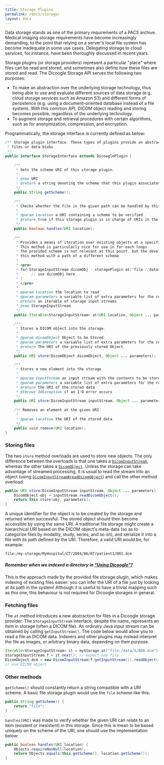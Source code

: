 ```yaml
---
title: Storage Plugins
permalink: /docs/storage/
layout: docs
---
```


Data storage stands as one of the primary requirements of a PACS archive. Medical imaging storage requirements
have become increasingly demanding, to the point that relying on a server's local file system has become
inadequate in some use cases. Delegating storage to cloud services, for instance, have been thoroughly discussed
in recent years.

Storage plugins (or storage providers) represent a particular "place" where files can be read and stored, and sometimes
also define _how_ these files are stored and read.
The Dicoogle Storage API serves the following two purposes:

- To make an abstraction over the underlying storage technology, thus being able to use and evaluate different sources of data storage (e.g. cloud storage services such as Amazon S3) and different forms of persistence (e.g. using a document-oriented database instead of a file system). With this common API, DICOM object reading and storing becomes possible, regardless of the underlying technology.
- To augment storage and retrieval procedures with certain algorithms, such as for anonymization, compression, and encryption.

Programmatically, the storage interface is currently defined as below:

```java
/** Storage plugin interface. These types of plugins provide an abstraction to reading and writing from
 * files or data blobs.
 */
public interface StorageInterface extends DicooglePlugin {    
    
    /**
     * Gets the scheme URI of this storage plugin.
     *
     * @see URI
     * @return a string denoting the scheme that this plugin associates to
     */
    public String getScheme();
    
    /**
     * Checks whether the file in the given path can be handled by this storage plugin.
     *
     * @param location a URI containing a scheme to be verified
     * @return true if this storage plugin is in charge of URIs in the given form 
     */
    public boolean handles(URI location);
    
    /**
     * Provides a means of iteration over existing objects at a specified location.
     * This method is particularly nice for use in for-each loops.
     * The provided scheme is not relevant at this point, but the developer must avoid calling
     * this method with a path of a different schema.
     * 
     * <pre>
     * for(StorageInputStream dicomObj : storagePlugin.at("file://dataset/")){
     *      // use dicomObj here
     * }
     * </pre>
     * 
     * @param location the location to read
     * @param parameters a variable list of extra parameters for the retrieve
     * @return an iterable of storage input streams
     * @see StorageInputStream
     */
    public Iterable<StorageInputStream> at(URI location, Object ... parameters);
    
    /**
     * Stores a DICOM object into the storage.
     *
     * @param dicomObject Object to be Stored
     * @param parameters a variable list of extra parameters for the retrieve
     * @return The URI of the previously stored Object.
     */
    public URI store(DicomObject dicomObject, Object ... parameters);

    /**
     * Stores a new element into the storage.
     *
     * @param inputStream an input stream with the contents to be stored
     * @param parameters a variable list of extra parameters for the retrieve
     * @return the URI of the stored data
     * @throws IOException if an I/O error occurs
     */
    public URI store(DicomInputStream inputStream, Object ... parameters) throws IOException;
    
    /** Removes an element at the given URI.
     * 
     * @param location the URI of the stored data
     */
    public void remove(URI location);
}
```

### Storing files

The two `store` method overloads are used to store new objects. The only difference between
the overloads is that one takes a [`DicomInputStream`](http://medisa.net/dcm4che-2.0.25-apidocs/org/dcm4che2/io/DicomInputStream.html),
whereas the other takes a [`DicomObject`](http://medisa.net/dcm4che-2.0.25-apidocs/org/dcm4che2/data/DicomObject.html).
Unless the storage can take advantage of streamed processing, it is usual to read the stream into
an object (using [`DicomInputStream#readDicomObject`](http://medisa.net/dcm4che-2.0.25-apidocs/org/dcm4che2/io/DicomInputStream.html#readDicomObject))
and call the other method overload:

```java
public URI store(DicomInputStream inputStream, Object ... parameters) {
    DicomObject obj = inputStream.readDicomObject();
    return this.store(obj, parameters);
}
```

A unique identifier for the object is to be created by the storage and returned when successful. The stored object
should then become accessible by using the same URI. A traditional file storage might create a hierarchical URI based
on the DICOM object's meta-data (so as to categorize files by modality, study, series, and so on), and serialize it
into a file with its path defined by the URI. Therefore, a valid URI would be, for example:

```txt
file:/my-storage/MyHospital/CT/2004/06/07/patient1/001.dcm
```

<div class="note info">
  <h5>Remember when we indexed a directory in <a href="{{ site.baseurl }}/docs/using#indexing-a-directory">"Using Dicoogle"?</a></h5>
  <p>This is the approach made by the provided file storage plugin, which makes indexing of existing files easier: you can
infer the URI of a file just by looking at its path in the system! Although it is useful to have a trivial mapping such as this one,
this behaviour is not required for Dicoogle storages in general.
  </p>
</div>

### Fetching files

The `at` method introduces a new abstraction for files in a Dicoogle storage provider. The `StorageInputStream` interface,
despite the name, represents an item in storage (often a DICOM file). An ordinary Java input stream can be obtained
by calling `getInputStream()`. The code below would allow you to read a file as DICOM data. Indexers and other plugins
may instead interpret the file as images, or arbitrary binary data, depending on their purpose.

```java
Iterable<StorageInputStream> it = myStorage.at("file:/data/X/000.dcm");
StorageInputStream f = it.next(); // expect one file
DicomObject dcm = new DicomInputStream(f.getInputStream()).readObject();
// use DICOM object
```

### Other methods

`getScheme()` should constantly return a string compatible with a URI scheme. A basic file storage plugin would use the `file`
scheme like this:

```java
public String getScheme() {
    return "file";
}
```

`handles(URI)` was made to verify whether the given URI can relate to an item (existent or inexistent) in this storage.
Since this is mean to be based uniquely on the scheme of the URI, one should use the implementation below: 

```java
public boolean handles(URI location) {
    Objects.requireNonNull(location);
    return Objects.equals(this.getScheme(), location.getScheme());
}
```
